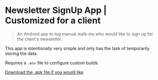 # Newsletter SignUp App | Customized for a client

> An Android app to log manual walk-ins who would
> like to sign up for the client's newsletter.

This app is intentionally very simple and only has
the task of temporarily storing the data.

Requires a `.env` file to configure custom builds


[Download the .apk file if you would like](https://expo.dev/artifacts/eas/vYfv4nwKYGnj9QscgdF6u3.apk)
